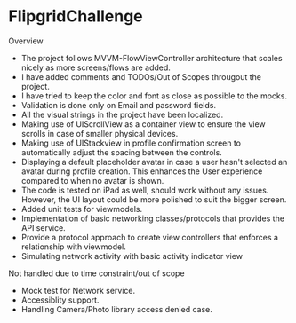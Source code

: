# FlipgridChallenge

Overview
* The project follows MVVM-FlowViewController architecture that scales nicely as more screens/flows are added.
* I have added comments and TODOs/Out of Scopes througout the project.
* I have tried to keep the color and font as close as possible to the mocks.
* Validation is done only on Email and password fields.
* All the visual strings in the project have been localized.
* Making use of UIScrollView as a container view to ensure the view scrolls in case of smaller physical devices.
* Making use of UIStackview in profile confirmation screen to automatically adjust the spacing between the controls.
* Displaying a default placeholder avatar in case a user hasn't selected an avatar during profile creation. This enhances the User experience compared to when no avatar is shown.
* The code is tested on iPad as well, should work without any issues. However, the UI layout could be more polished to suit the bigger screen.
* Added unit tests for viewmodels.
* Implementation of basic networking classes/protocols that provides the API service.
* Provide a protocol approach to create view controllers that enforces a relationship with viewmodel.
* Simulating network activity with basic activity indicator view

Not handled due to time constraint/out of scope
* Mock test for Network service.
* Accessiblity support.
* Handling Camera/Photo library access denied case.
